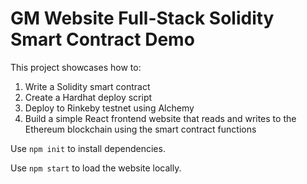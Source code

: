 # GM Website Full-Stack Solidity Smart Contract Demo

This project showcases how to:
1. Write a Solidity smart contract
2. Create a Hardhat deploy script
3. Deploy to Rinkeby testnet using Alchemy
4. Build a simple React frontend website that reads and writes to the Ethereum blockchain using the smart contract functions

Use `npm init` to install dependencies.

Use `npm start` to load the website locally.
